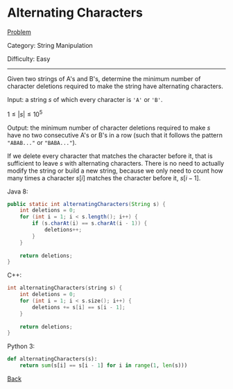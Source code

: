 # Alternating Characters

[Problem](https://www.hackerrank.com/challenges/alternating-characters/problem)

Category: String Manipulation

Difficulty: Easy

---

Given two strings of A's and B's, determine the minimum number of character
deletions required to make the string have alternating characters.

Input: a string $s$ of which every character is ```'A'``` or ```'B'```.

$1 \leq |s| \leq 10^5$

Output: the minimum number of character deletions required to make $s$ have no
two consecutive A's or B's in a row (such that it follows the pattern
```"ABAB..."``` or ```"BABA..."```).

If we delete every character that matches the character before it, that is
sufficient to leave $s$ with alternating characters. There is no need to
actually modify the string or build a new string, because we only need to count
how many times a character $s[i]$ matches the character before it, $s[i - 1]$.

Java 8:
```java
public static int alternatingCharacters(String s) {
    int deletions = 0;
    for (int i = 1; i < s.length(); i++) {
        if (s.charAt(i) == s.charAt(i - 1)) {
            deletions++;
        }
    }
    
    return deletions;
}
```

C++:
```cpp
int alternatingCharacters(string s) {
    int deletions = 0;
    for (int i = 1; i < s.size(); i++) {
        deletions += s[i] == s[i - 1];
    }
    
    return deletions;
}
```

Python 3:
```python
def alternatingCharacters(s):
    return sum(s[i] == s[i - 1] for i in range(1, len(s)))
```

[Back](../../hackerrank.md)
